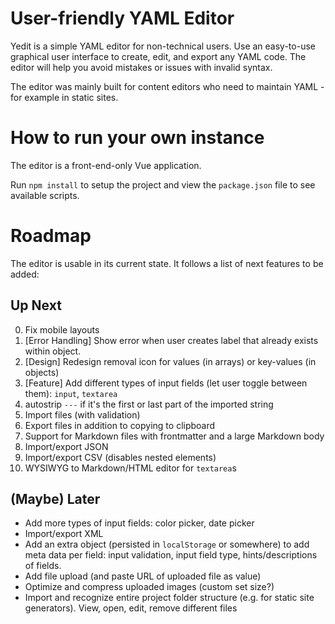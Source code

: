 # User-friendly YAML Editor

Yedit is a simple YAML editor for non-technical users. Use an easy-to-use graphical user interface to create, edit, and export any YAML code. The editor will help you avoid mistakes or issues with invalid syntax. 

The editor was mainly built for content editors who need to maintain YAML - for example in static sites. 

# How to run your own instance

The editor is a front-end-only Vue application. 

Run `npm install` to setup the project and view the `package.json` file to see available scripts. 

# Roadmap

The editor is usable in its current state. It follows a list of next features to be added:

## Up Next

0. Fix mobile layouts
1. [Error Handling] Show error when user creates label that already exists within object.
2. [Design] Redesign removal icon for values (in arrays) or key-values (in objects)
3. [Feature] Add different types of input fields (let user toggle between them): `input`, `textarea`
4. autostrip `---` if it's the first or last part of the imported string
5. Import files (with validation)
6. Export files in addition to copying to clipboard
7. Support for Markdown files with frontmatter and a large Markdown body
8. Import/export JSON
9. Import/export CSV (disables nested elements)
10. WYSIWYG to Markdown/HTML editor for `textarea`s

## (Maybe) Later

- Add more types of input fields: color picker, date picker
- Import/export XML
- Add an extra object (persisted in `localStorage` or somewhere) to add meta data per field: input validation, input field type, hints/descriptions of fields. 
- Add file upload (and paste URL of uploaded file as value)
- Optimize and compress uploaded images (custom set size?)
- Import and recognize entire project folder structure (e.g. for static site generators). View, open, edit, remove different files 